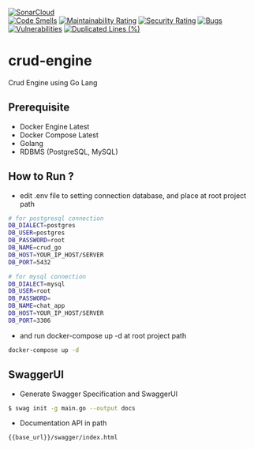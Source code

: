 [![SonarCloud](https://sonarcloud.io/images/project_badges/sonarcloud-white.svg)](https://sonarcloud.io/summary/new_code?id=Nazyli_curd-engine) <br />
[![Code Smells](https://sonarcloud.io/api/project_badges/measure?project=Nazyli_curd-engine&metric=code_smells)](https://sonarcloud.io/summary/new_code?id=Nazyli_curd-engine)
[![Maintainability Rating](https://sonarcloud.io/api/project_badges/measure?project=Nazyli_curd-engine&metric=sqale_rating)](https://sonarcloud.io/summary/new_code?id=Nazyli_curd-engine)
[![Security Rating](https://sonarcloud.io/api/project_badges/measure?project=Nazyli_curd-engine&metric=security_rating)](https://sonarcloud.io/summary/new_code?id=Nazyli_curd-engine)
[![Bugs](https://sonarcloud.io/api/project_badges/measure?project=Nazyli_curd-engine&metric=bugs)](https://sonarcloud.io/summary/new_code?id=Nazyli_curd-engine)
[![Vulnerabilities](https://sonarcloud.io/api/project_badges/measure?project=Nazyli_curd-engine&metric=vulnerabilities)](https://sonarcloud.io/summary/new_code?id=Nazyli_curd-engine)
[![Duplicated Lines (%)](https://sonarcloud.io/api/project_badges/measure?project=Nazyli_curd-engine&metric=duplicated_lines_density)](https://sonarcloud.io/summary/new_code?id=Nazyli_curd-engine)
# crud-engine
Crud Engine using Go Lang

## Prerequisite
- Docker Engine Latest
- Docker Compose Latest 
- Golang
- RDBMS (PostgreSQL, MySQL)

## How to Run ?
- edit .env file to setting connection database, and place at root project path
```sh
# for postgresql connection
DB_DIALECT=postgres
DB_USER=postgres
DB_PASSWORD=root
DB_NAME=crud_go
DB_HOST=YOUR_IP_HOST/SERVER
DB_PORT=5432

# for mysql connection
DB_DIALECT=mysql
DB_USER=root
DB_PASSWORD=
DB_NAME=chat_app
DB_HOST=YOUR_IP_HOST/SERVER
DB_PORT=3306
```
- and run docker-compose up -d at root project path
```sh
docker-compose up -d
```
## SwaggerUI
- Generate Swagger Specification and SwaggerUI
```sh
$ swag init -g main.go --output docs
```
- Documentation API in path
```sh
{{base_url}}/swagger/index.html
```
